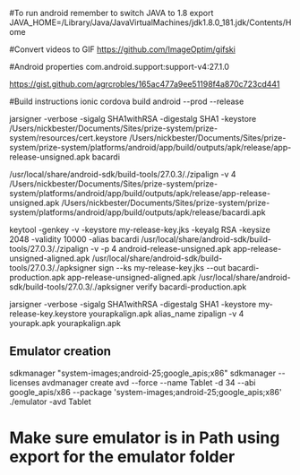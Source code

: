 #To run android remember to switch JAVA to 1.8
export JAVA_HOME=/Library/Java/JavaVirtualMachines/jdk1.8.0_181.jdk/Contents/Home

#Convert videos to GIF
https://github.com/ImageOptim/gifski

#Android properties
com.android.support:support-v4:27.1.0

https://gist.github.com/agrcrobles/165ac477a9ee51198f4a870c723cd441

#Build instructions
ionic cordova build android --prod --release

jarsigner -verbose -sigalg SHA1withRSA -digestalg SHA1 -keystore /Users/nickbester/Documents/Sites/prize-system/prize-system/resources/cert.keystore /Users/nickbester/Documents/Sites/prize-system/prize-system/platforms/android/app/build/outputs/apk/release/app-release-unsigned.apk bacardi

/usr/local/share/android-sdk/build-tools/27.0.3/./zipalign -v 4 /Users/nickbester/Documents/Sites/prize-system/prize-system/platforms/android/app/build/outputs/apk/release/app-release-unsigned.apk /Users/nickbester/Documents/Sites/prize-system/prize-system/platforms/android/app/build/outputs/apk/release/bacardi.apk


keytool -genkey -v -keystore my-release-key.jks -keyalg RSA -keysize 2048 -validity 10000 -alias bacardi
/usr/local/share/android-sdk/build-tools/27.0.3/./zipalign -v -p 4 android-release-unsigned.apk app-release-unsigned-aligned.apk
/usr/local/share/android-sdk/build-tools/27.0.3/./apksigner sign --ks my-release-key.jks --out bacardi-production.apk app-release-unsigned-aligned.apk
/usr/local/share/android-sdk/build-tools/27.0.3/./apksigner verify bacardi-production.apk

jarsigner -verbose -sigalg SHA1withRSA -digestalg SHA1 -keystore my-release-key.keystore yourapkalign.apk alias_name
zipalign -v 4 yourapk.apk yourapkalign.apk

## Emulator creation
sdkmanager "system-images;android-25;google_apis;x86"
sdkmanager --licenses
avdmanager create avd --force --name Tablet -d 34 --abi google_apis/x86 --package 'system-images;android-25;google_apis;x86'
./emulator -avd Tablet

# Make sure emulator is in Path using export for the emulator folder